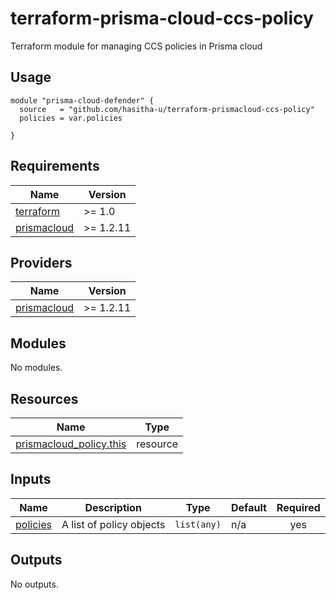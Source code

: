 # terraform-prisma-cloud-ccs-policy
Terraform module for managing CCS policies in Prisma cloud

## Usage

```hcl
module "prisma-cloud-defender" {
  source   = "github.com/hasitha-u/terraform-prismacloud-ccs-policy"
  policies = var.policies

}
```

<!-- BEGINNING OF PRE-COMMIT-TERRAFORM DOCS HOOK -->
## Requirements

| Name | Version |
|------|---------|
| <a name="requirement_terraform"></a> [terraform](#requirement\_terraform) | >= 1.0 |
| <a name="requirement_prismacloud"></a> [prismacloud](#requirement\_prismacloud) | >= 1.2.11 |

## Providers

| Name | Version |
|------|---------|
| <a name="provider_prismacloud"></a> [prismacloud](#provider\_prismacloud) | >= 1.2.11 |

## Modules

No modules.

## Resources

| Name | Type |
|------|------|
| [prismacloud_policy.this](https://registry.terraform.io/providers/PaloAltoNetworks/prismacloud/latest/docs/resources/policy) | resource |

## Inputs

| Name | Description | Type | Default | Required |
|------|-------------|------|---------|:--------:|
| <a name="input_policies"></a> [policies](#input\_policies) | A list of policy objects | `list(any)` | n/a | yes |

## Outputs

No outputs.
<!-- END OF PRE-COMMIT-TERRAFORM DOCS HOOK -->